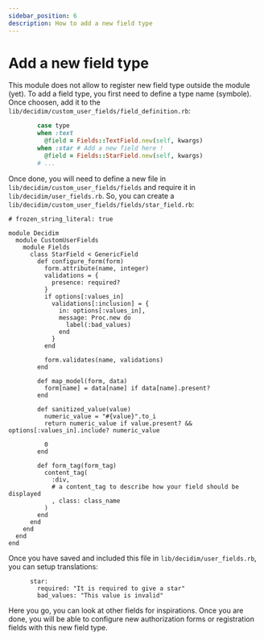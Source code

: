 ```yaml
---
sidebar_position: 6
description: How to add a new field type
---
```

# Add a new field type
This module does not allow to register new field type outside the module (yet). To add a field type, you first need to define a type name (symbole). 
Once choosen, add it to the `lib/decidim/custom_user_fields/field_definition.rb`: 

```ruby
        case type
        when :text
          @field = Fields::TextField.new(self, kwargs)
        when :star # Add a new field here !
          @field = Fields::StarField.new(self, kwargs)
        # ...
```

Once done, you will need to define a new file in `lib/decidim/custom_user_fields/fields` and require it in `lib/decidim/user_fields.rb`.
So, you can create a `lib/decidim/custom_user_fields/fields/star_field.rb`: 

```
# frozen_string_literal: true

module Decidim
  module CustomUserFields
    module Fields
      class StarField < GenericField
        def configure_form(form)
          form.attribute(name, integer)
          validations = {
            presence: required?
          }
          if options[:values_in]
            validations[:inclusion] = {
              in: options[:values_in],
              message: Proc.new do 
                label(:bad_values)
              end
            }
          end

          form.validates(name, validations)
        end

        def map_model(form, data)
          form[name] = data[name] if data[name].present?
        end

        def sanitized_value(value)
          numeric_value = "#{value}".to_i
          return numeric_value if value.present? && options[:values_in].include? numeric_value

          0
        end

        def form_tag(form_tag)
          content_tag(
            :div,
            # a content_tag to describe how your field should be displayed
            , class: class_name
          )
        end
      end
    end
  end
end
```

Once you have saved and included this file in `lib/decidim/user_fields.rb`, you can setup translations: 
```
      star:
        required: "It is required to give a star"
        bad_values: "This value is invalid"
```

Here you go, you can look at other fields for inspirations. Once you are done, you will be able to configure new authorization forms or registration fields with this new field type.